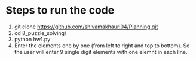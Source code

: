 # Steps to run the code

1. git clone https://github.com/shivamakhauri04/Planning.git
2. cd 8_puzzle_solving/
3. python hw1.py
4. Enter the elements one by one (from left to right and top to bottom). So the user will enter 9 single digit elements with one elemnt in each line.


